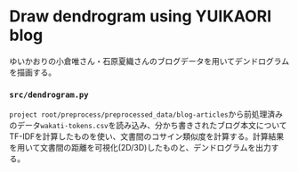 # Draw dendrogram using YUIKAORI blog

ゆいかおりの小倉唯さん・石原夏織さんのブログデータを用いてデンドログラムを描画する。

### `src/dendrogram.py`

`project root/preprocess/preprocessed_data/blog-articles`から前処理済みのデータ`wakati-tokens.csv`を読み込み、分かち書きされたブログ本文についてTF-IDFを計算したものを使い、文書間のコサイン類似度を計算する。計算結果を用いて文書間の距離を可視化(2D/3D)したものと、デンドログラムを出力する。
